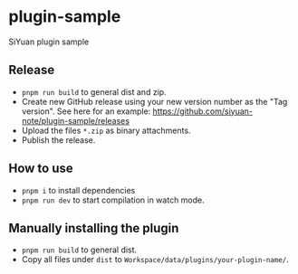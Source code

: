 # plugin-sample
SiYuan plugin sample

## Release

- `pnpm run build` to general dist and zip.
- Create new GitHub release using your new version number as the "Tag version". See here for an example: https://github.com/siyuan-note/plugin-sample/releases
- Upload the files `*.zip` as binary attachments.
- Publish the release.

## How to use

- `pnpm i` to install dependencies
- `pnpm run dev` to start compilation in watch mode.

## Manually installing the plugin

- `pnpm run build` to general dist.
- Copy all files under `dist` to `Workspace/data/plugins/your-plugin-name/`.
